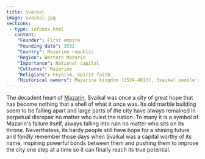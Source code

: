 ```yaml
---
title: Svaikal
image: svaikal.jpg
sections:
 - type: infobox.html
   content:
    "Founder": First empire
    "Founding date": 3592
    "Country": Mazarine republic
    "Region": Western Mazarin
    "Importance": National capital
    "Cultures": Mazarine
    "Religions": Feynism, Spirit faith
    "Historical owners": Mazarine kingdom (2524-4013), Svaikal people's republic (4013), New Mazarine empire (4013-4114), Restored Mazarine kingdom (4114-4130), Mazarine republic (4130 onwards)
---
```


The decadent heart of [Mazarin](https://raldamain.com/en/locations/natural/mazarin.html), Svaikal was once a city of great hope that has become nothing that a shell of what it once was. Its old marble building seem to be falling apart and large parts of the city have always remained in perpetual disrepair no matter who ruled the nation. To many it is a symbol of Mazarin's failure itself, always falling into ruin no matter who sits on its throne. Nevertheless, its hardy people still have hope for a shining future and fondly remember those days when Svaikal was a capital worthy of its name, inspiring powerful bonds between them and pushing them to improve the city one step at a time so it can finally reach its true potential.

